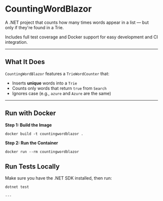 # CountingWordBlazor 

A .NET project that counts how many times words appear in a list — but only if they're found in a Trie.

Includes full test coverage and Docker support for easy development and CI integration.

---

##  What It Does

`CountingWordBlazor` features a `TrieWordCounter` that:

- Inserts **unique** words into a `Trie`
- Counts only words that return `true` from `Search`
- Ignores case (e.g., `azure` and `Azure` are the same)

---

##  Run with Docker

 **Step 1: Build the Image**


`docker build -t countingwordblazor .`


 **Step 2: Run the Container**

`docker run --rm countingwordblazor`


##  Run Tests Locally

Make sure you have the .NET SDK installed, then run:

```bash
dotnet test

---

